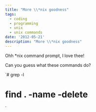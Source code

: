 ```yaml
---
title: "More \\*nix goodness"
tags:
  - coding
  - programming
  - unix
  - unix commands
date: '2012-05-21'
description: "More \\*nix goodness"
---
```


Ohh \*nix command prompt, I love thee!

Can you guess what these commands do?

`# grep -l <regex>  
# find . -name <regex> -delete  
`